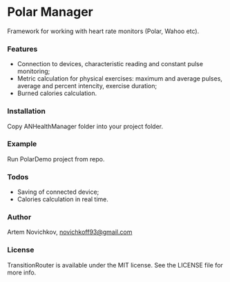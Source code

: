 # Polar Manager

Framework for working with heart rate monitors (Polar, Wahoo etc). 

### Features

  - Connection to devices, characteristic reading and constant pulse monitoring;
  - Metric calculation for physical exercises: maximum and average pulses, average and percent intencity, exercise duration;
  - Burned calories calculation.

### Installation

Copy ANHealthManager folder into your project folder.

### Example

Run PolarDemo project from repo.

### Todos

 - Saving of connected device;
 - Calories calculation in real time.

### Author

Artem Novichkov, novichkoff93@gmail.com

### License

TransitionRouter is available under the MIT license. See the LICENSE file for more info.
